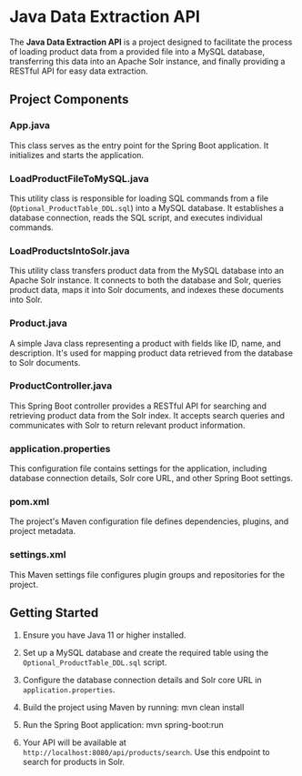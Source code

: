 # Java Data Extraction API

The **Java Data Extraction API** is a project designed to facilitate the process of loading product data from a provided file into a MySQL database, transferring this data into an Apache Solr instance, and finally providing a RESTful API for easy data extraction.

## Project Components

### App.java

This class serves as the entry point for the Spring Boot application. It initializes and starts the application.

### LoadProductFileToMySQL.java

This utility class is responsible for loading SQL commands from a file (`Optional_ProductTable_DDL.sql`) into a MySQL database. It establishes a database connection, reads the SQL script, and executes individual commands.

### LoadProductsIntoSolr.java

This utility class transfers product data from the MySQL database into an Apache Solr instance. It connects to both the database and Solr, queries product data, maps it into Solr documents, and indexes these documents into Solr.

### Product.java

A simple Java class representing a product with fields like ID, name, and description. It's used for mapping product data retrieved from the database to Solr documents.

### ProductController.java

This Spring Boot controller provides a RESTful API for searching and retrieving product data from the Solr index. It accepts search queries and communicates with Solr to return relevant product information.

### application.properties

This configuration file contains settings for the application, including database connection details, Solr core URL, and other Spring Boot settings.

### pom.xml

The project's Maven configuration file defines dependencies, plugins, and project metadata.

### settings.xml

This Maven settings file configures plugin groups and repositories for the project.

## Getting Started

1. Ensure you have Java 11 or higher installed.

2. Set up a MySQL database and create the required table using the `Optional_ProductTable_DDL.sql` script.

3. Configure the database connection details and Solr core URL in `application.properties`.

4. Build the project using Maven by running:
mvn clean install

5. Run the Spring Boot application:
mvn spring-boot:run


6. Your API will be available at `http://localhost:8080/api/products/search`. Use this endpoint to search for products in Solr.
